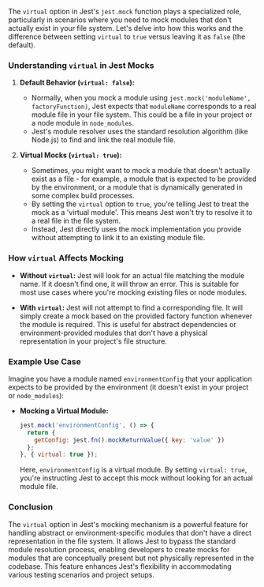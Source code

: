 The `virtual` option in Jest's `jest.mock` function plays a specialized role, particularly in scenarios where you need to mock modules that don't actually exist in your file system. Let's delve into how this works and the difference between setting `virtual` to `true` versus leaving it as `false` (the default).

### Understanding `virtual` in Jest Mocks
1. **Default Behavior (`virtual: false`):**
   - Normally, when you mock a module using `jest.mock('moduleName', factoryFunction)`, Jest expects that `moduleName` corresponds to a real module file in your file system. This could be a file in your project or a node module in `node_modules`.
   - Jest's module resolver uses the standard resolution algorithm (like Node.js) to find and link the real module file.

2. **Virtual Mocks (`virtual: true`):**
   - Sometimes, you might want to mock a module that doesn't actually exist as a file - for example, a module that is expected to be provided by the environment, or a module that is dynamically generated in some complex build processes.
   - By setting the `virtual` option to `true`, you're telling Jest to treat the mock as a 'virtual module'. This means Jest won't try to resolve it to a real file in the file system.
   - Instead, Jest directly uses the mock implementation you provide without attempting to link it to an existing module file.

### How `virtual` Affects Mocking
- **Without `virtual`:** Jest will look for an actual file matching the module name. If it doesn't find one, it will throw an error. This is suitable for most use cases where you're mocking existing files or node modules.

- **With `virtual`:** Jest will not attempt to find a corresponding file. It will simply create a mock based on the provided factory function whenever the module is required. This is useful for abstract dependencies or environment-provided modules that don't have a physical representation in your project's file structure.

### Example Use Case
Imagine you have a module named `environmentConfig` that your application expects to be provided by the environment (it doesn't exist in your project or `node_modules`):

- **Mocking a Virtual Module:**
  ```javascript
  jest.mock('environmentConfig', () => {
    return {
      getConfig: jest.fn().mockReturnValue({ key: 'value' })
    };
  }, { virtual: true });
  ```
  Here, `environmentConfig` is a virtual module. By setting `virtual: true`, you're instructing Jest to accept this mock without looking for an actual module file.

### Conclusion
The `virtual` option in Jest's mocking mechanism is a powerful feature for handling abstract or environment-specific modules that don't have a direct representation in the file system. It allows Jest to bypass the standard module resolution process, enabling developers to create mocks for modules that are conceptually present but not physically represented in the codebase. This feature enhances Jest's flexibility in accommodating various testing scenarios and project setups.